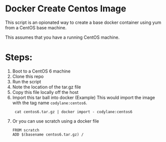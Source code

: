 Docker Create Centos Image
==========================
This script is an opionated way to create a base docker container using
yum from a CentOS base machine.

This assumes that you have a running CentOS machine.

Steps:
======
1. Boot to a CentOS 6 machine
2. Clone this repo
3. Run the script
4. Note the location of the tar.gz file
5. Copy this file locally off the host
6. Import this tar ball into docker (Example)
   This would import the image with the tag name `codylane:centos6`.
   ```
    cat centos6.tar.gz | docker import - codylane:centos6
   ```
7. Or you can use scratch using a docker file
   ```
   FROM scratch
   ADD $(basename centos6.tar.gz) /
   ```
